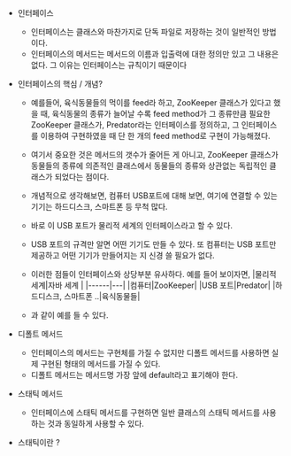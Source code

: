 - 인터페이스
	- 인터페이스는 클래스와 마찬가지로 단독 파일로 저장하는 것이 일반적인 방법이다.
	- 인터페이스의 메서드는 메서드의 이름과 입출력에 대한 정의만 있고 그 내용은 없다. 그 이유는 인터페이스는 규칙이기 때문이다

- 인터페이스의 핵심 / 개념?
	- 예를들어, 육식동물들의 먹이를 feed라 하고, ZooKeeper 클래스가 있다고 했을 때, 육식동물의 종류가 늘어날 수록 feed method가 그 종류만큼 필요한 ZooKeeper 클래스가, Predator라는 인터페이스를 정의하고, 그 인터페이스를 이용하여 구현하였을 때 단 한 개의 feed method로 구현이 가능해졌다.
	- 여기서 중요한 것은 메서드의 갯수가 줄어든 게 아니고, ZooKeeper 클래스가 동물들의 종류에 의존적인 클래스에서 동물들의 종류와 상관없는 독립적인 클래스가 되었다는 점이다.

	- 개념적으로 생각해보면, 컴퓨터 USB포트에 대해 보면, 여기에 연결할 수 있는 기기는 하드디스크, 스마트폰 등 무척 많다.
	-  바로 이 USB 포트가 물리적 세계의 인터페이스라고 할 수 있다.
	-  USB 포트의 규격만 알면 어떤 기기도 만들 수 있다. 또 컴퓨터는 USB 포트만 제공하고 어떤 기기가 만들어지는 지 신경 쓸 필요가 없다.
	-  이러한 점들이 인터페이스와 상당부분 유사하다. 예를 들어 보이자면,
		|물리적 세계|자바 세계 |
		|------|---|
		|컴퓨터|ZooKeeper|
		|USB 포트|Predator|
		|하드디스크, 스마트폰 ..|육식동물들|
	- 과 같이 예를 들 수 있다.

- 디폴트 메서드

	- 인터페이스의 메서드는 구현체를 가질 수 없지만 디폴트 메서드를 사용하면 실제 구현된 형태의 메서드를 가질 수 있다.
	- 디폴트 메서드는 메서드명 가장 앞에 default라고 표기해야 한다.

- 스태틱 메서드

	- 인터페이스에 스태틱 메서드를 구현하면 일반 클래스의 스태틱 메서드를 사용하는 것과 동일하게 사용할 수 있다.


* 스태틱이란 ?
